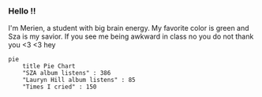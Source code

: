 ### Hello !!
I'm Merien, a student with big brain energy. My favorite color is green and Sza is my savior. If you see me being awkward in class no you do not thank you <3 <3 hey
```mermaid
pie
    title Pie Chart
    "SZA album listens" : 386
    "Lauryn Hill album listens" : 85
    "Times I cried" : 150 
```
